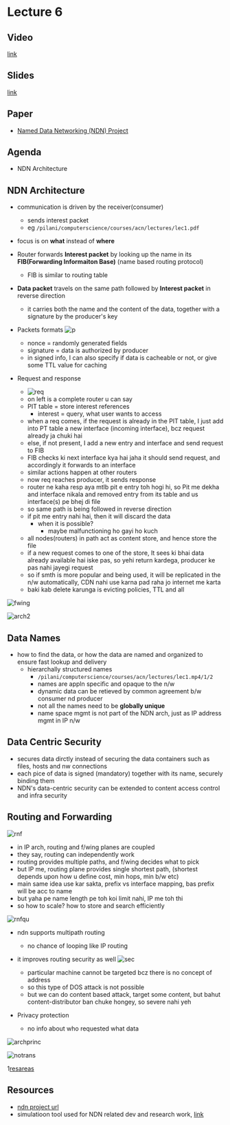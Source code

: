 # Lecture 6

## Video

[link](https://web.microsoftstream.com/video/e137f318-1c58-4785-a2dd-a1d92d60a9b4)

## Slides

[link](https://drive.google.com/file/d/12T1gMfKgssgaRPnyYJZTrU8ZC-ibLXUI/view?usp=sharing)

## Paper

- [Named Data Networking (NDN) Project](https://drive.google.com/file/d/1HZeaXdReOL0t3EvRBm57iVUg_hegco65/view?usp=sharing)

## Agenda

- NDN Architecture

## NDN Architecture

- communication is driven by the receiver(consumer)
  - sends interest packet
  - eg `/pilani/computerscience/courses/acn/lectures/lec1.pdf`
- focus is on **what** instead of **where**
- Router forwards **Interest packet** by looking up the name in its **FIB(Forwarding Informaiton Base)** (name based routing protocol)
  - FIB is similar to routing table
- **Data packet** travels on the same path followed by **Interest packet** in reverse direction
  - it carries both the name and the content of the data, together with a signature by the producer's key

- Packets formats ![p](packets.png)
  - nonce = randomly generated fields
  - signature = data is authorized by producer
  - in signed info, I can also specify if data is cacheable or not, or give some TTL value for caching
- Request and response
  - ![req](reqresp.png)
  - on left is a complete router u can say
  - PIT table = store interest references
    - interest = query, what user wants to access
  - when a req comes, if the request is already in the PIT table, I just add into PT table a new interface (incoming interface), bcz request already ja chuki hai
  - else, if not present, I add a new entry and interface and send request to FIB
  - FIB checks ki next interface kya hai jaha it should send request, and accordingly it forwards to an interface
  - similar actions happen at other routers
  - now req reaches producer, it sends response
  - router ne kaha resp aya mtlb pit e entry toh hogi hi, so Pit me dekha and interface nikala and removed entry from its table and us interface(s) pe bhej di file
  - so same path is being followed in reverse direction
  - if pit me entry nahi hai, then it will discard the data
    - when it is possible?
      - maybe malfunctioning ho gayi ho kuch
  - all nodes(routers) in path act as content store, and hence store the file
  - if a new request comes to one of the store, It sees ki bhai data already available hai iske pas, so yehi return kardega, producer ke pas nahi jayegi request
  - so if smth is more popular and being used, it will be replicated in the n/w automatically, CDN nahi use karna pad raha jo internet me karta
  - baki kab delete karunga is evicting policies, TTL and all

![fwing](fwing.png)

![arch2](arch2.png)

## Data Names

- how to find the data, or how the data are named and organized to ensure fast lookup and delivery
  - hierarchally structured names
    - `/pilani/computerscience/courses/acn/lectures/lec1.mp4/1/2`
    - names are appln specific and opaque to the n/w
    - dynamic data can be retieved by common agreement b/w consumer nd producer
    - not all the names need to be **globally unique**
    - name space mgmt is not part of the NDN arch, just as IP address mgmt in IP n/w

## Data Centric Security

- secures data dirctly instead of securing the data containers such as files, hosts and nw connections
- each pice of data is signed (mandatory) together with its name, securely binding them
- NDN's data-centric security can be extended to content access control and infra security

## Routing and Forwarding

![rnf](rnf.png)

- in IP arch, routing and f/wing planes are coupled
- they say, routing can independently work
- routing provides multiple paths, and f/wing decides what to pick
- but IP me, routing plane provides single shortest path, (shortest depends upon how u define cost, min hops, min b/w etc)
- main same idea use kar sakta, prefix vs interface mapping, bas prefix will be acc to name
- but yaha pe name length pe toh koi limit nahi, IP me toh thi
- so how to scale? how to store and search efficiently

![rnfqu](rnfques.png)

- ndn supports multipath routing
  - no chance of looping like IP routing
- it improves routing security as well ![sec](routsecurity.png)
  - particular machine cannot be targeted bcz there is no concept of address
  - so this type of DOS attack is not possible
  - but we can do content based attack, target some content, but bahut content-distributor ban chuke hongey, so severe nahi yeh

- Privacy protection
  - no info about who requested what data

![archprinc](archprinc.png)

![notrans](notrans.png)

1[resareas](resareas.png)

## Resources

- [ndn project url](https://named-data.net/)
- simulatioon tool used for NDN related dev and research work, [link](https://named-data.net/techreport/TR005-ndnsim.pdf)
